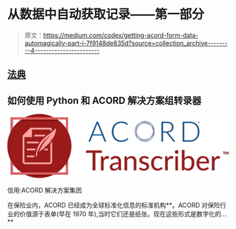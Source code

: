 # 从数据中自动获取记录——第一部分

> 原文：<https://medium.com/codex/getting-acord-form-data-automagically-part-i-7f9148de835d?source=collection_archive---------4----------------------->

## [法典](http://medium.com/codex)

## 如何使用 Python 和 ACORD 解决方案组转录器

![](img/973f741d6b62dfce34c12f39efefbbab.png)

信用:ACORD 解决方案集团

在保险业内，ACORD 已经成为全球标准化信息的标准机构**。ACORD 对保险行业的价值源于表单(早在 1970 年),当时它们还是纸张。现在这些形式是数字化的…**